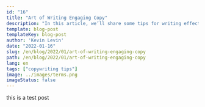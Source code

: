 ```yaml
---
id: "16"
title: "Art of Writing Engaging Copy"
description: "In this article, we’ll share some tips for writing effective copy that engages your audience and drives results."
template: blog-post
templateKey: blog-post
author: 'Kevin Levin'
date: "2022-01-16"
slug: /en/blog/2022/01/art-of-writing-engaging-copy
path: /en/blog/2022/01/art-of-writing-engaging-copy
lang: en
tags: ["copywriting tips"]
image: ../images/terms.png
imageStatus: false
---
```

this is a test post
